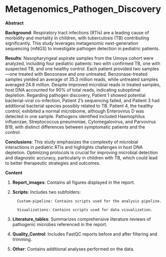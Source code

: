 # Metagenomics_Pathogen_Discovery

**Abstract**

**Background**: Respiratory tract infections (RTIs) are a leading cause of morbidity and mortality in children, with tuberculosis (TB) contributing significantly. This study leverages metagenomic next-generation sequencing (mNGS) to investigate pathogen detection in pediatric patients.

**Results**: Nasopharyngeal aspirate samples from the Umoya cohort were analyzed, including four pediatric patients: two with confirmed TB, one with suspected TB, and one healthy control. Each patient provided two samples—one treated with Benzonase and one untreated. Benzonase-treated samples yielded an average of 35.3 million reads, while untreated samples averaged 24.8 million. Despite improved microbial reads in treated samples, host DNA accounted for 90% of total reads, indicating suboptimal depletion. Regarding pathogen discovery, Patient 1 showed potential bacterial-viral co-infection, Patient 2’s sequencing failed, and Patient 3 had additional bacterial species possibly related to TB. Patient 4, the healthy control, exhibited a normal microbiome, although Enterovirus D was detected in one sample. Pathogens identified included Haemophilus influenzae, Streptococcus pneumoniae, Cytomegalovirus, and Parvovirus B19, with distinct differences between symptomatic patients and the control.

**Conclusions**: This study emphasizes the complexity of microbial interactions in pediatric RTIs and highlights challenges in host DNA depletion. Optimizing protocols is crucial for improving microbial detection and diagnostic accuracy, particularly in children with TB, which could lead to better therapeutic strategies and outcomes.

**Content**
1. **Report_images**: Contains all figures displayed in the report.
2. **Scripts**: Includes two subfolders:
   
         Custom-pipeline: Contains scripts used for the analysis pipeline.
   
         Visualizations: Contains scripts used for data visualization.
3. **Literature_tables**: Summarizes comprehensive literature reviews of pathogenic microbes referenced in the report.
4. **Quality_Control**: Includes FastQC reports before and after filtering and trimming.
5. **Other**: Contains additional analyses performed on the data.
